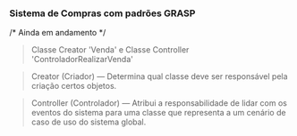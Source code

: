 ### Sistema de Compras com padrões GRASP

/* Ainda em andamento */

> Classe Creator 'Venda' e Classe Controller 'ControladorRealizarVenda'

>Creator (Criador) — Determina qual classe deve ser responsável pela criação certos objetos.

>Controller (Controlador) — Atribui a responsabilidade de lidar com os eventos do sistema para uma classe que representa a um cenário de caso de uso do sistema global.
